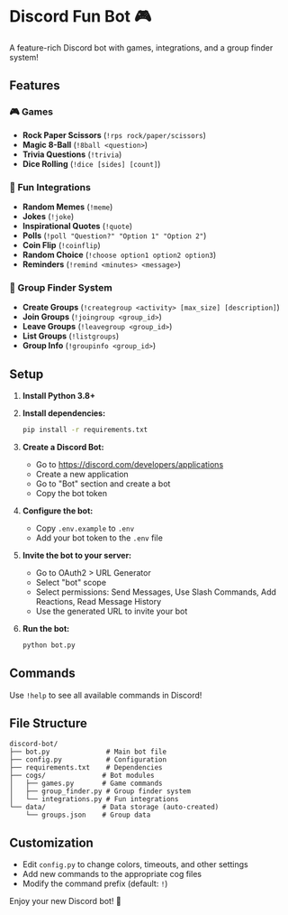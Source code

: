 # Discord Fun Bot 🎮

A feature-rich Discord bot with games, integrations, and a group finder system!

## Features

### 🎮 Games
- **Rock Paper Scissors** (`!rps rock/paper/scissors`)
- **Magic 8-Ball** (`!8ball <question>`)
- **Trivia Questions** (`!trivia`)
- **Dice Rolling** (`!dice [sides] [count]`)

### 🔗 Fun Integrations
- **Random Memes** (`!meme`)
- **Jokes** (`!joke`)
- **Inspirational Quotes** (`!quote`)
- **Polls** (`!poll "Question?" "Option 1" "Option 2"`)
- **Coin Flip** (`!coinflip`)
- **Random Choice** (`!choose option1 option2 option3`)
- **Reminders** (`!remind <minutes> <message>`)

### 👥 Group Finder System
- **Create Groups** (`!creategroup <activity> [max_size] [description]`)
- **Join Groups** (`!joingroup <group_id>`)
- **Leave Groups** (`!leavegroup <group_id>`)
- **List Groups** (`!listgroups`)
- **Group Info** (`!groupinfo <group_id>`)

## Setup

1. **Install Python 3.8+**

2. **Install dependencies:**
   ```bash
   pip install -r requirements.txt
   ```

3. **Create a Discord Bot:**
   - Go to https://discord.com/developers/applications
   - Create a new application
   - Go to "Bot" section and create a bot
   - Copy the bot token

4. **Configure the bot:**
   - Copy `.env.example` to `.env`
   - Add your bot token to the `.env` file

5. **Invite the bot to your server:**
   - Go to OAuth2 > URL Generator
   - Select "bot" scope
   - Select permissions: Send Messages, Use Slash Commands, Add Reactions, Read Message History
   - Use the generated URL to invite your bot

6. **Run the bot:**
   ```bash
   python bot.py
   ```

## Commands

Use `!help` to see all available commands in Discord!

## File Structure

```
discord-bot/
├── bot.py              # Main bot file
├── config.py           # Configuration
├── requirements.txt    # Dependencies
├── cogs/              # Bot modules
│   ├── games.py       # Game commands
│   ├── group_finder.py # Group finder system
│   └── integrations.py # Fun integrations
└── data/              # Data storage (auto-created)
    └── groups.json    # Group data
```

## Customization

- Edit `config.py` to change colors, timeouts, and other settings
- Add new commands to the appropriate cog files
- Modify the command prefix (default: `!`)

Enjoy your new Discord bot! 🚀